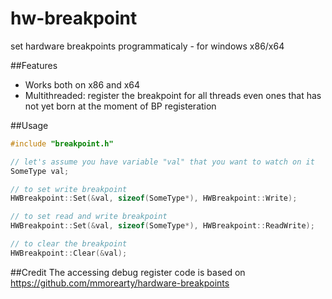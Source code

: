 # hw-breakpoint
set hardware breakpoints programmaticaly - for windows x86/x64

##Features

* Works both on x86 and x64
* Multithreaded: register the breakpoint for all threads even ones that has not yet born at the moment of BP registeration

##Usage
```c++
#include "breakpoint.h"

// let's assume you have variable "val" that you want to watch on it
SomeType val;

// to set write breakpoint
HWBreakpoint::Set(&val, sizeof(SomeType*), HWBreakpoint::Write);

// to set read and write breakpoint
HWBreakpoint::Set(&val, sizeof(SomeType*), HWBreakpoint::ReadWrite);

// to clear the breakpoint
HWBreakpoint::Clear(&val);
```
##Credit
The accessing debug register code is based on https://github.com/mmorearty/hardware-breakpoints
